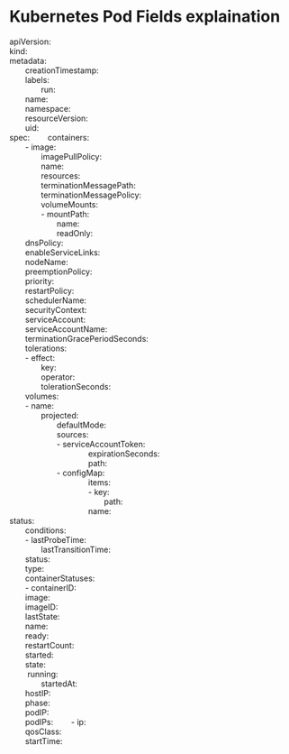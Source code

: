 # Kubernetes Pod Fields explaination  

apiVersion:  
kind:   
metadata:  
&emsp;&emsp;creationTimestamp:   
&emsp;&emsp;labels:  
&emsp;&emsp;&emsp;&emsp;run:   
&emsp;&emsp;name:   
&emsp;&emsp;namespace:   
&emsp;&emsp;resourceVersion:   
&emsp;&emsp;uid:   
spec:
&emsp;&emsp;containers:  
&emsp;&emsp;- image:   
&emsp;&emsp;&emsp;&emsp;imagePullPolicy:   
&emsp;&emsp;&emsp;&emsp;name:   
&emsp;&emsp;&emsp;&emsp;resources:   
&emsp;&emsp;&emsp;&emsp;terminationMessagePath:   
&emsp;&emsp;&emsp;&emsp;terminationMessagePolicy:  
&emsp;&emsp;&emsp;&emsp;volumeMounts:  
&emsp;&emsp;&emsp;&emsp;- mountPath:   
&emsp;&emsp;&emsp;&emsp;&emsp;&emsp;name:   
&emsp;&emsp;&emsp;&emsp;&emsp;&emsp;readOnly:  
&emsp;&emsp;dnsPolicy:  
&emsp;&emsp;enableServiceLinks:  
&emsp;&emsp;nodeName:  
&emsp;&emsp;preemptionPolicy:  
&emsp;&emsp;priority:  
&emsp;&emsp;restartPolicy:  
&emsp;&emsp;schedulerName:  
&emsp;&emsp;securityContext:  
&emsp;&emsp;serviceAccount:  
&emsp;&emsp;serviceAccountName:  
&emsp;&emsp;terminationGracePeriodSeconds:  
&emsp;&emsp;tolerations:  
&emsp;&emsp;- effect:  
&emsp;&emsp;&emsp;&emsp;key:  
&emsp;&emsp;&emsp;&emsp;operator:  
&emsp;&emsp;&emsp;&emsp;tolerationSeconds:  
&emsp;&emsp;volumes:  
&emsp;&emsp;- name:  
&emsp;&emsp;&emsp;&emsp;projected:  
&emsp;&emsp;&emsp;&emsp;&emsp;&emsp;defaultMode:  
&emsp;&emsp;&emsp;&emsp;&emsp;&emsp;sources:  
&emsp;&emsp;&emsp;&emsp;&emsp;&emsp;- serviceAccountToken:  
&emsp;&emsp;&emsp;&emsp;&emsp;&emsp;&emsp;&emsp;&emsp;&emsp;expirationSeconds:  
&emsp;&emsp;&emsp;&emsp;&emsp;&emsp;&emsp;&emsp;&emsp;&emsp;path:  
&emsp;&emsp;&emsp;&emsp;&emsp;&emsp;- configMap:  
&emsp;&emsp;&emsp;&emsp;&emsp;&emsp;&emsp;&emsp;&emsp;&emsp;items:  
&emsp;&emsp;&emsp;&emsp;&emsp;&emsp;&emsp;&emsp;&emsp;&emsp;- key:  
&emsp;&emsp;&emsp;&emsp;&emsp;&emsp;&emsp;&emsp;&emsp;&emsp;&emsp;&emsp;path:  
&emsp;&emsp;&emsp;&emsp;&emsp;&emsp;&emsp;&emsp;&emsp;&emsp;name:  
status:  
&emsp;&emsp;conditions:  
&emsp;&emsp;- lastProbeTime:  
&emsp;&emsp;&emsp;&emsp;lastTransitionTime:  
&emsp;&emsp;status:  
&emsp;&emsp;type:  
&emsp;&emsp;containerStatuses:  
&emsp;&emsp;- containerID:  
&emsp;&emsp;image:  
&emsp;&emsp;imageID:  
&emsp;&emsp;lastState:  
&emsp;&emsp;name:  
&emsp;&emsp;ready:  
&emsp;&emsp;restartCount:  
&emsp;&emsp;started:  
&emsp;&emsp;state:  
&emsp;&emsp;  running:  
&emsp;&emsp;&emsp;&emsp;startedAt:  
&emsp;&emsp;hostIP:  
&emsp;&emsp;phase:  
&emsp;&emsp;podIP:  
&emsp;&emsp;podIPs:
&emsp;&emsp;- ip:  
&emsp;&emsp;qosClass:  
&emsp;&emsp;startTime:  
